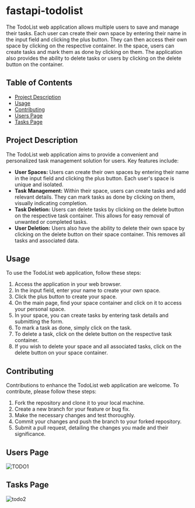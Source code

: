# fastapi-todolist

The TodoList web application allows multiple users to save and manage their tasks. Each user can create their own space by entering their name in the input field and clicking the plus button. They can then access their own space by clicking on the respective container. In the space, users can create tasks and mark them as done by clicking on them. The application also provides the ability to delete tasks or users by clicking on the delete button on the container.

## Table of Contents
- [Project Description](#project-description)
- [Usage](#usage)
- [Contributing](#contributing)
- [Users Page](#UsersPage)
- [Tasks Page](#TasksPage)


## Project Description
The TodoList web application aims to provide a convenient and personalized task management solution for users. Key features include:

- **User Spaces:** Users can create their own spaces by entering their name in the input field and clicking the plus button. Each user's space is unique and isolated.
- **Task Management:** Within their space, users can create tasks and add relevant details. They can mark tasks as done by clicking on them, visually indicating completion.
- **Task Deletion:** Users can delete tasks by clicking on the delete button on the respective task container. This allows for easy removal of unwanted or completed tasks.
- **User Deletion:** Users also have the ability to delete their own space by clicking on the delete button on their space container. This removes all tasks and associated data.

## Usage
To use the TodoList web application, follow these steps:

1. Access the application in your web browser.
2. In the input field, enter your name to create your own space.
3. Click the plus button to create your space.
4. On the main page, find your space container and click on it to access your personal space.
5. In your space, you can create tasks by entering task details and submitting the form.
6. To mark a task as done, simply click on the task.
7. To delete a task, click on the delete button on the respective task container.
8. If you wish to delete your space and all associated tasks, click on the delete button on your space container.

## Contributing
Contributions to enhance the TodoList web application are welcome. To contribute, please follow these steps:

1. Fork the repository and clone it to your local machine.
2. Create a new branch for your feature or bug fix.
3. Make the necessary changes and test thoroughly.
4. Commit your changes and push the branch to your forked repository.
5. Submit a pull request, detailing the changes you made and their significance.
## Users Page

![TODO1](https://github.com/Mohbouss/todolist/assets/103889515/60013273-6d02-4889-8825-4a0d38a4900c)


## Tasks Page
![todo2](https://github.com/Mohbouss/todolist/assets/103889515/4b2cfe89-64d7-4e4d-855d-6eb0585469e0)
